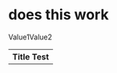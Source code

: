 <!DOCTYPE html>
<html lang="en">
 
<h1>does this work</h1>

<table>
 <thead>
   <tr>
    <th colspan=2>Title Test </th>
   </tr>
 </thead>
 <tbody>
  <tr>Value1</tr>
  <tr>Value2</tr>
 </tbody>
</table>

</html>
